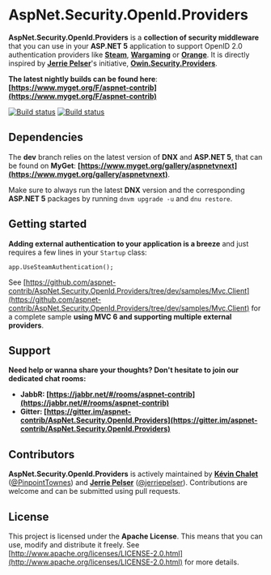 AspNet.Security.OpenId.Providers
==================================

__AspNet.Security.OpenId.Providers__ is a __collection of security middleware__ that you can use in your __ASP.NET 5__ application to support OpenID 2.0 authentication providers like __[Steam](http://steampowered.com/)__, __[Wargaming](http://wargaming.net/)__ or __[Orange](http://www.orange.fr/)__. It is directly inspired by __[Jerrie Pelser](https://github.com/jerriep)__'s initiative, __[Owin.Security.Providers](https://github.com/RockstarLabs/OwinOAuthProviders)__.

__The latest nightly builds can be found here__: __[https://www.myget.org/F/aspnet-contrib](https://www.myget.org/F/aspnet-contrib)__

[![Build status](https://ci.appveyor.com/api/projects/status/tc9n807mwi4sr5jd/branch/dev?svg=true)](https://ci.appveyor.com/project/aspnet-contrib/aspnet-security-openid-providers/branch/dev)
[![Build status](https://travis-ci.org/aspnet-contrib/AspNet.Security.OpenId.Providers.svg?branch=dev)](https://travis-ci.org/aspnet-contrib/AspNet.Security.OpenId.Providers)

## Dependencies

The __dev__ branch relies on the latest version of __DNX__ and __ASP.NET 5__, that can be found on __MyGet__: __[https://www.myget.org/gallery/aspnetvnext](https://www.myget.org/gallery/aspnetvnext)__.

Make sure to always run the latest __DNX__ version and the corresponding __ASP.NET 5__ packages by running `dnvm upgrade -u` and `dnu restore`.

## Getting started

__Adding external authentication to your application is a breeze__ and just requires a few lines in your `Startup` class:

    app.UseSteamAuthentication();

See [https://github.com/aspnet-contrib/AspNet.Security.OpenId.Providers/tree/dev/samples/Mvc.Client](https://github.com/aspnet-contrib/AspNet.Security.OpenId.Providers/tree/dev/samples/Mvc.Client) for a complete sample __using MVC 6 and supporting multiple external providers__.

## Support

**Need help or wanna share your thoughts? Don't hesitate to join our dedicated chat rooms:**

- **JabbR: [https://jabbr.net/#/rooms/aspnet-contrib](https://jabbr.net/#/rooms/aspnet-contrib)**
- **Gitter: [https://gitter.im/aspnet-contrib/AspNet.Security.OpenId.Providers](https://gitter.im/aspnet-contrib/AspNet.Security.OpenId.Providers)**

## Contributors

__AspNet.Security.OpenId.Providers__ is actively maintained by __[Kévin Chalet](https://github.com/PinpointTownes)__ ([@PinpointTownes](https://twitter.com/PinpointTownes)) and __[Jerrie Pelser](https://github.com/jerriep)__ ([@jerriepelser](https://twitter.com/jerriepelser)). Contributions are welcome and can be submitted using pull requests.

## License

This project is licensed under the __Apache License__. This means that you can use, modify and distribute it freely. See [http://www.apache.org/licenses/LICENSE-2.0.html](http://www.apache.org/licenses/LICENSE-2.0.html) for more details.